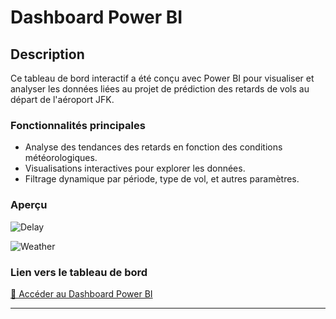 # Dashboard Power BI

## Description
Ce tableau de bord interactif a été conçu avec Power BI pour visualiser et analyser les données liées au projet de prédiction des retards de vols au départ de l'aéroport JFK.

### Fonctionnalités principales
- Analyse des tendances des retards en fonction des conditions météorologiques.
- Visualisations interactives pour explorer les données.
- Filtrage dynamique par période, type de vol, et autres paramètres.

### Aperçu
![Delay]("C:\Users\asus\Desktop\projet\images\ima1.jpg")

![Weather]("C:\Users\asus\Desktop\projet\images\ima2.jpg")

### Lien vers le tableau de bord
[🔗 Accéder au Dashboard Power BI](https://genes-my.sharepoint.com/:u:/g/personal/ooualy_ensae_fr/ESiOYZ4TogBIgNROU6ZsJoMBn_zSUXSIv7qpbWNNzdZf9Q?e=5SH9QB)

---
